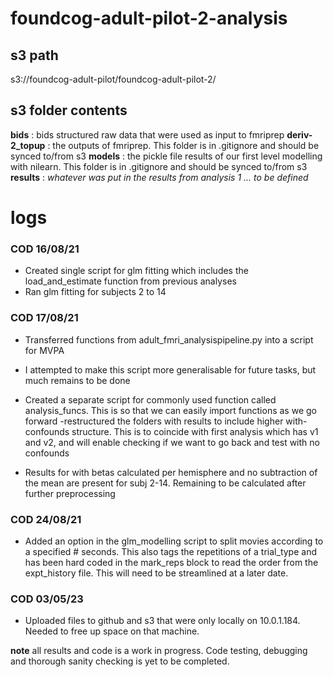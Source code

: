 # foundcog-adult-pilot-2-analysis

## s3 path
s3://foundcog-adult-pilot/foundcog-adult-pilot-2/

## s3 folder contents
**bids** : bids structured raw data that were used as input to fmriprep
**deriv-2_topup** : the outputs of fmriprep. This folder is in .gitignore and should be synced to/from s3
**models** : the pickle file results of our first level modelling with nilearn. This folder is in .gitignore and should be synced to/from s3
**results** : *whatever was put in the results from analysis 1 ... to be defined*

# logs
### COD 16/08/21
- Created single script for glm fitting which includes the load_and_estimate function from previous analyses
- Ran glm fitting for subjects 2 to 14

### COD 17/08/21
- Transferred functions from adult_fmri_analysispipeline.py into a script for MVPA
- I attempted to make this script more generalisable for future tasks, but much remains to be done
- Created a separate script for commonly used function called analysis_funcs. This is so that we can easily import functions as we go forward
-restructured the folders with results to include higher with-confounds structure. This is to coincide with first analysis which has v1 and v2, and will enable checking if we want to go back and test with no confounds

- Results for with betas calculated per hemisphere and no subtraction of the mean are present for subj 2-14. Remaining to be calculated after further preprocessing

### COD 24/08/21
- Added an option in the glm_modelling script to split movies according to a specified # seconds. This also tags the repetitions of a trial_type and has been hard coded in the mark_reps block to read the order from the expt_history file. This will need to be streamlined at a later date.

### COD 03/05/23
- Uploaded files to github and s3 that were only locally on 10.0.1.184. Needed to free up space on that machine.

**note** all results and code is a work in progress. Code testing, debugging and thorough sanity checking is yet to be completed.

